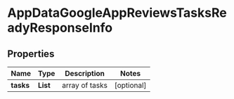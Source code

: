# AppDataGoogleAppReviewsTasksReadyResponseInfo


## Properties

| Name | Type | Description | Notes |
|------------ | ------------- | ------------- | -------------|
**tasks** | **List<AppDataGoogleAppReviewsTasksReadyTaskInfo>** | array of tasks |[optional]|